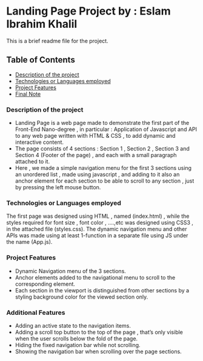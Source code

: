 # Landing Page Project by : Eslam Ibrahim Khalil

This is a brief readme file for the project.

## Table of Contents
* [Description of the project](###description-of-the-project)
* [Technologies or Languages employed](###technologies-or-languages-employed)
* [Project Features](###project-features)
* [Final Note](###final-note)

### Description of the project
* Landing Page is a web page made to demonstrate the first part of the Front-End Nano-degree , in particular : Application of Javascript and API to any web page written with HTML & CSS , to add dynamic and interactive content.
* The page consists of 4 sections : Section 1 , Section 2 , Section 3 and Section 4 (Footer of the page) , and each with a small paragraph attached to it.
* Here , we made a simple navigation menu for the first 3 sections using an unordered list , made using javascript , and adding to it also an anchor element for each section to be able to scroll to any section , just by pressing the left mouse button.

### Technologies or Languages employed
The first page was designed using HTML , named (index.html) , while the styles required for font size , font color , ....,etc was designed using CSS3 , in the attached file (styles.css).
The dynamic navigation menu and other APIs was made using at least 1-function in a separate file using JS under the name (App.js).

### Project Features
* Dynamic Navigation menu of the 3 sections.
* Anchor elements added to the navigational menu to scroll to the corresponding element.
* Each section in the viewport is distinguished from other sections by a styling background color for the viewed section only.

### Additional Features
* Adding an active state to the navigation items.
* Adding a scroll top button to the top of the page , that’s only visible when the user scrolls below the fold of the page.
* Hiding the fixed navigation bar while not scrolling.
* Showing the navigation bar when scrolling over the page sections.
